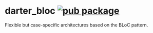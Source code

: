 # darter_bloc [![pub package](https://img.shields.io/badge/pub-v0.0.1-orange)](https://pub.dev/packages/darter_bloc)

Flexible but case-specific architectures based on the BLoC pattern.
